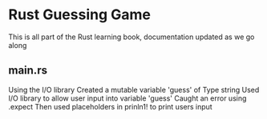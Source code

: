 # Rust Guessing Game

This is all part of the Rust learning book, documentation updated as we go along

## main.rs

Using the I/O library
Created a mutable variable 'guess' of Type string
Used I/O library to allow user input into variable 'guess'
Caught an error using .expect
Then used placeholders in prinln1! to print users input
